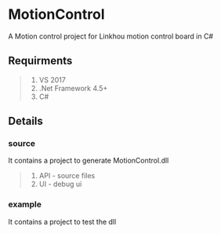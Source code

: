 # MotionControl
A Motion control project for Linkhou motion control board in C#

## Requirments
> 1. VS 2017
> 2. .Net Framework 4.5+
> 3. C#

## Details

### source
It contains a project to generate MotionControl.dll
>1. API - source files
>2. UI - debug ui

### example
It contains a project to test the dll

